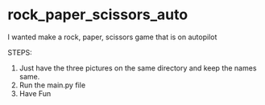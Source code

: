 # rock_paper_scissors_auto
I wanted make a  rock, paper, scissors game that is on autopilot

STEPS:
1. Just have the three pictures on the same directory and keep the names same.
2. Run the main.py file
3. Have Fun
